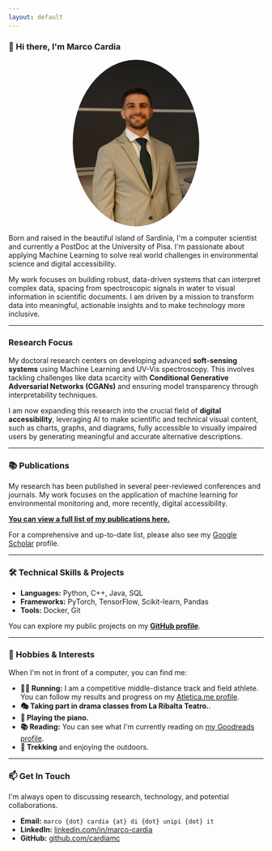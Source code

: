 ```yaml
---
layout: default
---
```


### 👋 Hi there, I'm Marco Cardia

<!-- ![Marco Cardia profile photo]({{ site.baseurl }}/assets/images/profile.jpg) -->

<!-- Profile Photo Section -->
<img src="/assets/images/profile.jpg" alt="Marco Cardia profile photo" style="display: block; margin-left: auto; margin-right: auto; width: 250px; border-radius: 50%;" />

Born and raised in the beautiful island of Sardinia, I'm a computer scientist and currently a PostDoc at the University of Pisa. I'm passionate about applying Machine Learning to solve real world challenges in environmental science and digital accessibility.

My work focuses on building robust, data-driven systems that can interpret complex data, spacing from spectroscopic signals in water to visual information in scientific documents. I am driven by a mission to transform data into meaningful, actionable insights and to make technology more inclusive.

---

### Research Focus

My doctoral research centers on developing advanced **soft-sensing systems** using Machine Learning and UV-Vis spectroscopy. This involves tackling challenges like data scarcity with **Conditional Generative Adversarial Networks (CGANs)** and ensuring model transparency through interpretability techniques.

I am now expanding this research into the crucial field of **digital accessibility**, leveraging AI to make scientific and technical visual content, such as charts, graphs, and diagrams, fully accessible to visually impaired users by generating meaningful and accurate alternative descriptions.

---

### 📚 Publications

My research has been published in several peer-reviewed conferences and journals. My work focuses on the application of machine learning for environmental monitoring and, more recently, digital accessibility.

**[You can view a full list of my publications here.](./publications.html)**

For a comprehensive and up-to-date list, please also see my [Google Scholar](https://scholar.google.com/citations?user=your_id_here) profile.

---

### 🛠️ Technical Skills & Projects

*   **Languages:** Python, C++, Java, SQL
*   **Frameworks:** PyTorch, TensorFlow, Scikit-learn, Pandas
*   **Tools:** Docker, Git

You can explore my public projects on my **[GitHub profile](https://github.com/cardiamc)**.

---

### 🏃 Hobbies & Interests

When I'm not in front of a computer, you can find me:

*   **🏃‍♂️ Running:** I am a competitive middle-distance track and field athlete. You can follow my results and progress on my [Atletica.me profile](https://atletica.me/atleta/Marco-Cardia/56164).
*   **🎭 Taking part in drama classes from La Ribalta Teatro.**.
*   **🎹 Playing the piano.**
*   **📚 Reading:** You can see what I'm currently reading on [my Goodreads profile](https://www.goodreads.com/user/show/180396890-marco-cardia).
*   **🌲 Trekking** and enjoying the outdoors.

---

### 📫 Get In Touch

I'm always open to discussing research, technology, and potential collaborations.

*   **Email:** `marco {dot} cardia {at} di {dot} unipi {dot} it`
*   **LinkedIn:** [linkedin.com/in/marco-cardia](https://www.linkedin.com/in/marco-cardia/)
*   **GitHub:** [github.com/cardiamc](https://github.com/cardiamc)